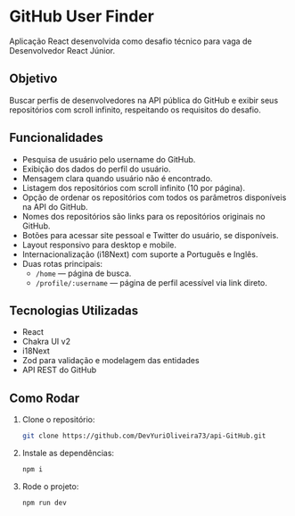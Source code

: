 # GitHub User Finder

Aplicação React desenvolvida como desafio técnico para vaga de Desenvolvedor React Júnior.

## Objetivo

Buscar perfis de desenvolvedores na API pública do GitHub e exibir seus repositórios com scroll infinito, respeitando os requisitos do desafio.

## Funcionalidades

- Pesquisa de usuário pelo username do GitHub.
- Exibição dos dados do perfil do usuário.
- Mensagem clara quando usuário não é encontrado.
- Listagem dos repositórios com scroll infinito (10 por página).
- Opção de ordenar os repositórios com todos os parâmetros disponíveis na API do GitHub.
- Nomes dos repositórios são links para os repositórios originais no GitHub.
- Botões para acessar site pessoal e Twitter do usuário, se disponíveis.
- Layout responsivo para desktop e mobile.
- Internacionalização (i18Next) com suporte a Português e Inglês.
- Duas rotas principais:
  - `/home` — página de busca.
  - `/profile/:username` — página de perfil acessível via link direto.

## Tecnologias Utilizadas

- React
- Chakra UI v2
- i18Next
- Zod para validação e modelagem das entidades
- API REST do GitHub

## Como Rodar

1. Clone o repositório:

   ```bash
   git clone https://github.com/DevYuriOliveira73/api-GitHub.git

   ```

2. Instale as dependências:

   ```bash
   npm i

   ```

3. Rode o projeto:

   ```bash
   npm run dev

   ```
